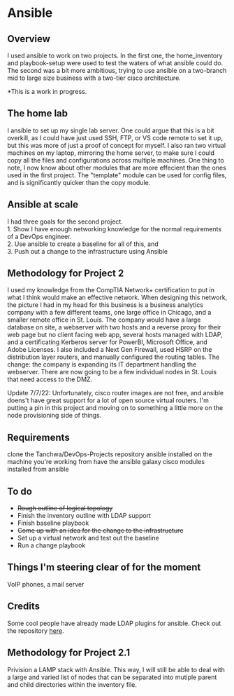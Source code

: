 # Ansible

## Overview 
I used ansible to work on two projects. In the first one, the home_inventory and playbook-setup were used to test the waters of what ansible could do. The second was a bit more ambitious, trying to use ansible on a two-branch mid to large size business with a two-tier cisco architecture. 

*This is a work in progress.

## The home lab
I ansible to set up my single lab server. One could argue that this is a bit overkill, as I could have just used SSH, FTP, or VS code remote to set it up, but this was more of just a proof of concept for myself. I also ran two virtual machines on my laptop, mirroring the home server, to make sure I could copy all the files and configurations across multiple machines. 
One thing to note, I now know about other modules that are more effecient than the ones used in the first project. The "template" module can be used for config files, and is significantly quicker than the copy module. 

## Ansible at scale 
I had three goals for the second project.  
    1. Show I have enough networking knowledge for the normal requirements of a DevOps engineer.  
    2. Use ansible to create a baseline for all of this, and  
    3. Push out a change to the infrastructure using Ansible

## Methodology for Project 2
I used my knowledge from the CompTIA Network+ certification to put in what I think would make an effective network. When designing this network, the picture I had in my head for this business is a business analytics company with a few different teams, one large office in Chicago, and a smaller remote office in St. Louis. The company would have a large database on site, a webserver with two hosts and a reverse proxy for their web page but no client facing web app, several hosts managed with LDAP, and a certificating Kerberos server for PowerBI, Microsoft Office, and Adobe Licenses. I also included a Next Gen Firewall, used HSRP on the distribution layer routers, and manually configured the routing tables. 
The change: the company is expanding its IT department handling the webserver. There are now going to be a few individual nodes in St. Louis that need access to the DMZ. 

Update 7/7/22: Unfortunately, cisco router images are not free, and ansible doens't have great support for a lot of open source virtual routers. I'm putting a pin in this project and moving on to something a little more on the node provisioning side of things. 


## Requirements
clone the Tanchwa/DevOps-Projects repository
ansible installed on the machine you're working from
have the ansible galaxy cisco modules installed from ansible


## To do 
  * ~~Rough outline of logical topology~~
  * Finish the inventory outline with LDAP support  
  * Finish baseline playbook  
  * ~~Come up with an idea for the change to the infrastructure~~
  * Set up a virtual network and test out the baseline  
  * Run a change playbook  

## Things I'm steering clear of for the moment
VoIP phones, a mail server

## Credits
Some cool people have already made LDAP plugins for ansible. Check out the repository [here](https://github.com/joshinryz/ansible_ldap_inventory).


## Methodology for Project 2.1
Privision a LAMP stack with Ansible. This way, I will still be able to deal with a large and varied list of nodes that can be separated into mutiple parent and child directories within the inventory file. 
